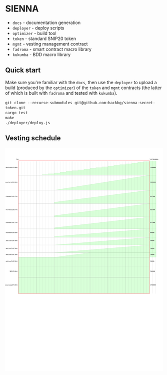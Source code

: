 # SIENNA

* `docs`      - documentation generation
* `deployer`  - deploy scripts
* `optimizer` - build tool
* `token`     - standard SNIP20 token
* `mgmt`      - vesting management contract
* `fadroma`   - smart contract macro library
* `kukumba`   - BDD macro library

## Quick start

Make sure you're familiar with the `docs`, then use the `deployer` to
upload a build (produced by the `optimizer`) of the `token` and `mgmt`
contracts (the latter of which is built with `fadroma` and tested with 
`kukumba`).

```
git clone --recurse-submodules git@github.com:hackbg/sienna-secret-token.git
cargo test
make
./deployer/deploy.js
```

## Vesting schedule

![](docs/chart.svg)
